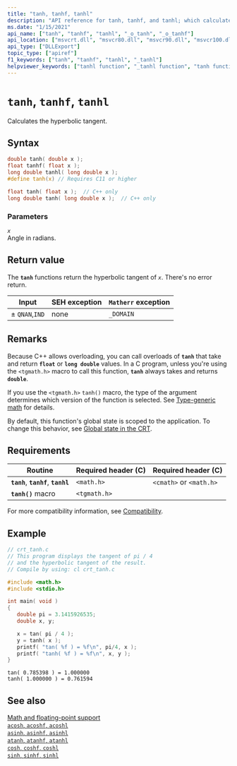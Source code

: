 ```yaml
---
title: "tanh, tanhf, tanhl"
description: "API reference for tanh, tanhf, and tanhl; which calculate the hyperbolic tangent of a floating-point value."
ms.date: "1/15/2021"
api_name: ["tanh", "tanhf", "tanhl", "_o_tanh", "_o_tanhf"]
api_location: ["msvcrt.dll", "msvcr80.dll", "msvcr90.dll", "msvcr100.dll", "msvcr100_clr0400.dll", "msvcr110.dll", "msvcr110_clr0400.dll", "msvcr120.dll", "msvcr120_clr0400.dll", "ucrtbase.dll", "api-ms-win-crt-math-l1-1-0.dll", "api-ms-win-crt-private-l1-1-0.dll"]
api_type: ["DLLExport"]
topic_type: ["apiref"]
f1_keywords: ["tanh", "tanhf", "tanhl", "_tanhl"]
helpviewer_keywords: ["tanhl function", "_tanhl function", "tanh function", "tanhf function", "trigonometric functions", "hyperbolic functions"]
---
```

# `tanh`, `tanhf`, `tanhl`

Calculates the hyperbolic tangent.

## Syntax

```C
double tanh( double x );
float tanhf( float x );
long double tanhl( long double x );
#define tanh(x) // Requires C11 or higher
```

```cpp
float tanh( float x );  // C++ only
long double tanh( long double x );  // C++ only
```

### Parameters

*`x`*\
Angle in radians.

## Return value

The **`tanh`** functions return the hyperbolic tangent of *`x`*. There's no error return.

|Input|SEH exception|**`Matherr`** exception|
|-----------|-------------------|-------------------------|
|± `QNAN`,`IND`|none|`_DOMAIN`|

## Remarks

Because C++ allows overloading, you can call overloads of **`tanh`** that take and return **`float`** or **`long double`** values. In a C program, unless you're using the `<tgmath.h>` macro to call this function, **`tanh`** always takes and returns **`double`**.

If you use the `<tgmath.h>` `tanh()` macro, the type of the argument determines which version of the function is selected. See [Type-generic math](../tgmath.md) for details.

By default, this function's global state is scoped to the application. To change this behavior, see [Global state in the CRT](../global-state.md).

## Requirements

|Routine|Required header (C)|Required header (C)|
|-------------|---------------------|-|
|**`tanh`**, **`tanhf`**, **`tanhl`**|`<math.h>`|`<cmath>` or `<math.h>`|
|**`tanh()`** macro | `<tgmath.h>` ||

For more compatibility information, see [Compatibility](../compatibility.md).

## Example

```C
// crt_tanh.c
// This program displays the tangent of pi / 4
// and the hyperbolic tangent of the result.
// Compile by using: cl crt_tanh.c

#include <math.h>
#include <stdio.h>

int main( void )
{
   double pi = 3.1415926535;
   double x, y;

   x = tan( pi / 4 );
   y = tanh( x );
   printf( "tan( %f ) = %f\n", pi/4, x );
   printf( "tanh( %f ) = %f\n", x, y );
}
```

```Output
tan( 0.785398 ) = 1.000000
tanh( 1.000000 ) = 0.761594
```

## See also

[Math and floating-point support](../floating-point-support.md)\
[`acosh`, `acoshf`, `acoshl`](acosh-acoshf-acoshl.md)\
[`asinh`, `asinhf`, `asinhl`](asinh-asinhf-asinhl.md)\
[`atanh`, `atanhf`, `atanhl`](atanh-atanhf-atanhl.md)\
[`cosh`, `coshf`, `coshl`](cosh-coshf-coshl.md)\
[`sinh`, `sinhf`, `sinhl`](sinh-sinhf-sinhl.md)
